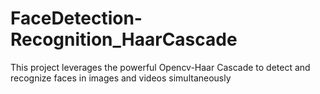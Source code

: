 # FaceDetection-Recognition_HaarCascade
This project leverages the powerful Opencv-Haar Cascade to detect and recognize faces in images and videos simultaneously 

